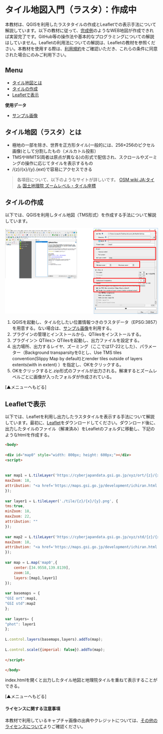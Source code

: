 # タイル地図入門（ラスタ）：作成中
本教材は、QGISを利用したラスタタイルの作成とLeafletでの表示手法について解説しています。以下の教材に従って、[完成例](https://yamauchi-inochu.github.io/tile-test/index.html)のようなWEB地図が作成できれば実習完了です。GitHub等の操作法や基本的なプログラミングについての解説はしていません。Leafletの利用法についての解説は、Leafletの教材を参照ください。本教材を使用する際は、[利用規約]をご確認いただき、これらの条件に同意された場合にのみご利用下さい。

[利用規約]:../../../../master/利用規約.md
[CZML]:../../インターネットの活用に関する教材/Leaflet/Leaflet.md

**Menu**
------
* [タイル地図とは](#タイル地図とは)
* [タイルの作成](#タイルの作成)
* [Leafletで表示](#Leafletで表示)

**使用データ**

* [サンプル画像]

## タイル地図（ラスタ）とは
- 極地の一部を除き、世界を正方形タイル(一般的には、256×256のピクセル画像)として分割したもの（メルカトル投影）
- TMSやWMTS(両者は原点が異なる)の形式で配信され、スクロールやズーミングの操作に応じてタイルを表示するもの
- /{z}/{x}/{y}.{ext}で容易にアクセスできる

> 各項目について、以下のようなサイトが詳しいです。
> [OSM wiki JA:タイル](https://wiki.openstreetmap.org/wiki/JA:%E3%82%BF%E3%82%A4%E3%83%AB)
> [国土地理院 ズームレベル・タイル座標](https://maps.gsi.go.jp/development/siyou.html)


## タイルの作成
以下では、QGISを利用しタイル地図（TMS形式）を作成する手法について解説しています。

![ratertile](./pic/rastertile_pic1.png)

1. QGISを起動し、タイル化したい位置情報つきのラスタデータ（EPSG:3857）を用意する。ない場合は、[サンプル画像]を利用する。
2. プラグインの管理とインストールから、QTilesをインストールする。
3. プラグイン＞ QTiles＞ QTilesを起動し、出力ファイルを設定する。
4. 出力場所、出力するレイヤ、ズーミング（ここでは17-22とした）、パラメーター（Background transparsityを0とし、Use TMS tiles convention(Slippy Map by default)とrender tiles outside of layers extents(with in extent) ）を指定し、OKをクリックする。
5. OKをクリックすると.zip形式のファイルが出力される。解凍するとズームレベルごとに画像が入ったフォルダが作成されている。

[▲メニューへもどる]

## Leafletで表示
以下では、Leafletを利用し出力したラスタタイルを表示する手法について解説しています。最初に、[Leaflet](http://leafletjs.com/)をダウンロードしてください。ダウンロード後に、出力したタイルのファイル（解凍済み）をLeafletのフォルダに移動し、下記のようなhtmlを作成する。

```html
<body>

<div id="map0" style="width: 800px; height: 600px;"></div>
<script>


var map1 = L.tileLayer('https://cyberjapandata.gsi.go.jp/xyz/ort/{z}/{x}/{y}.jpg', {
maxZoom: 18,
attribution: "<a href='https://maps.gsi.go.jp/development/ichiran.html' target='_blank'>地理院タイル</a>"
});

var layer1 = L.tileLayer('./tile/{z}/{x}/{y}.png', {
tms:true,
minZoom: 18,
maxZoom: 22,
attribution: ""
});

var map2 = L.tileLayer('https://cyberjapandata.gsi.go.jp/xyz/std/{z}/{x}/{y}.png', {
maxZoom: 18,
attribution: "<a href='https://maps.gsi.go.jp/development/ichiran.html' target='_blank'>地理院タイル</a>"
});

var map = L.map('map0',{
	center:[34.9558,139.8139],
	zoom:18,
	layers:[map1,layer1]
});

var basemaps = {
"GSI ort":map1,
"GSI std":map2
};

var layers= {
"phot": layer1
};

L.control.layers(basemaps,layers).addTo(map);

L.control.scale({imperial: false}).addTo(map);

</script>

</body>

```

index.htmlを開くと出力したタイル地図と地理院タイルを重ねて表示することができる。

[▲メニューへもどる]

#### ライセンスに関する注意事項
本教材で利用しているキャプチャ画像の出典やクレジットについては、[その他のライセンスについて]よりご確認ください。

[その他のライセンスについて]:../../その他のライセンスについて.md
[サンプル画像]:https://github.com/gis-oer/datasets/raw/master/raster/sunayama.tif
